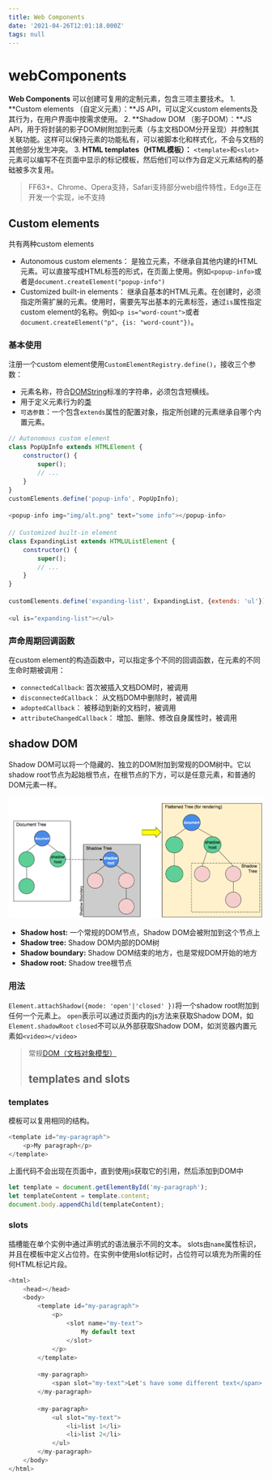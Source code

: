 ```yaml
---
title: Web Components
date: '2021-04-26T12:01:18.000Z'
tags: null
---
```


# webComponents

**Web Components** 可以创建可复用的定制元素，包含三项主要技术。  1. **Custom elements （自定义元素）：**JS API，可以定义custom elements及其行为，在用户界面中按需求使用。 2. **Shadow DOM （影子DOM）：**JS API，用于将封装的影子DOM树附加到元素（与主文档DOM分开呈现）并控制其关联功能。这样可以保持元素的功能私有，可以被脚本化和样式化，不会与文档的其他部分发生冲突。 3. **HTML templates（HTML模板）：** `<template>`和`<slot>`元素可以编写不在页面中显示的标记模板，然后他们可以作为自定义元素结构的基础被多次复用。

> FF63+、Chrome、Opera支持，Safari支持部分web组件特性，Edge正在开发一个实现，ie不支持

## Custom elements

共有两种custom elements

* Autonomous custom elements： 是独立元素，不继承自其他内建的HTML元素。可以直接写成HTML标签的形式，在页面上使用。例如`<popup-info>`或者是`document.createElement("popup-info")`
* Customized built-in elements： 继承自基本的HTML元素。在创建时，必须指定所需扩展的元素。使用时，需要先写出基本的元素标签，通过`is`属性指定custom element的名称。例如`<p is="word-count">`或者`document.createElement("p", {is: "word-count"})`。

### 基本使用

注册一个custom element使用`CustomElementRegistry.define()`，接收三个参数：

* 元素名称，符合[DOMString](https://developer.mozilla.org/zh-CN/docs/Web/API/DOMString)标准的字符串，必须包含短横线。
* 用于定义元素行为的[类](https://developer.mozilla.org/en-US/docs/Web/JavaScript/Reference/Classes)
* `可选参数`：一个包含`extends`属性的配置对象，指定所创建的元素继承自哪个内置元素。

```javascript
// Autonomous custom element
class PopUpInfo extends HTMLElement {
    constructor() {
        super();
        // ...
    }
}
customElements.define('popup-info', PopUpInfo);

<popup-info img="img/alt.png" text="some info"></popup-info>

// Customized built-in element
class ExpandingList extends HTMLUListElement {
    constructor() {
        super();
        // ...
    }
}

customElements.define('expanding-list', ExpandingList, {extends: 'ul'});

<ul is="expanding-list"></ul>
```

### 声命周期回调函数

在custom element的构造函数中，可以指定多个不同的回调函数，在元素的不同生命时期被调用：

* `connectedCallback`: 首次被插入文档DOM时，被调用
* `disconnectedCallback`： 从文档DOM中删除时，被调用
* `adoptedCallback`： 被移动到新的文档时，被调用
* `attributeChangedCallback`： 增加、删除、修改自身属性时，被调用

## shadow DOM

Shadow DOM可以将一个隐藏的、独立的DOM附加到常规的DOM树中。它以shadow root节点为起始根节点，在根节点的下方，可以是任意元素，和普通的DOM元素一样。

![](../.gitbook/assets/shadow-dom.png)

* **Shadow host:** 一个常规的DOM节点，Shadow DOM会被附加到这个节点上
* **Shadow tree:** Shadow DOM内部的DOM树
* **Shadow boundary:** Shadow DOM结束的地方，也是常规DOM开始的地方
* **Shadow root:** Shadow tree根节点

### 用法

`Element.attachShadow({mode: 'open'|'closed' })`将一个shadow root附加到任何一个元素上。 `open`表示可以通过页面内的js方法来获取Shadow DOM，如`Element.shadowRoot` `closed`不可以从外部获取Shadow DOM，如浏览器内置元素如`<video></video>`

> 常规[DOM（文档对象模型）](https://developer.mozilla.org/zh-CN/docs/Web/API/Document_Object_Model/Introduction)
>
> ## templates and slots

### templates

模板可以复用相同的结构。

```javascript
<template id="my-paragraph">
    <p>My paragraph</p>
</template>
```

上面代码不会出现在页面中，直到使用js获取它的引用，然后添加到DOM中

```javascript
let template = document.getElementById('my-paragraph');
let templateContent = template.content;
document.body.appendChild(templateContent);
```

### slots

插槽能在单个实例中通过声明式的语法展示不同的文本。 slots由`name`属性标识，并且在模板中定义占位符。在实例中使用slot标记时，占位符可以填充为所需的任何HTML标记片段。

```javascript
<html>
    <head></head>
    <body>
        <template id="my-paragraph">
            <p>
                <slot name="my-text">
                    My default text
                </slot>
            </p>
        </template>

        <my-paragraph>
            <span slot="my-text">Let's have some different text</span>
        </my-paragraph>

        <my-paragraph>
            <ul slot="my-text">
                <li>list 1</li>
                <li>list 2</li>
            </ul>
        </my-paragraph>
    </body>
</html>
```

